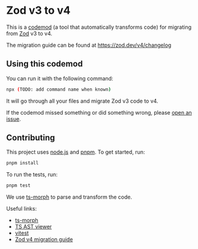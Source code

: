 # Zod v3 to v4

This is a [codemod](https://martinfowler.com/articles/codemods-api-refactoring.html) (a tool that automatically transforms code) for migrating from [Zod](https://zod.dev/) v3 to v4.

The migration guide can be found at <https://zod.dev/v4/changelog>

## Using this codemod

You can run it with the following command:

```bash
npx (TODO: add command name when known)
```

It will go through all your files and migrate Zod v3 code to v4.

If the codemod missed something or did something wrong, please [open an issue](https://github.com/nicoespeon/zod-v3-to-v4/issues/new).

## Contributing

This project uses [node.js](https://nodejs.org/en/) and [pnpm](https://pnpm.io/). To get started, run:

```bash
pnpm install
```

To run the tests, run:

```bash
pnpm test
```

We use [ts-morph](https://ts-morph.com) to parse and transform the code.

Useful links:

- [ts-morph](https://ts-morph.com)
- [TS AST viewer](https://ts-ast-viewer.com/)
- [vitest](https://vitest.dev)
- [Zod v4 migration guide](https://zod.dev/v4/changelog)
